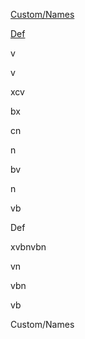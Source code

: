 [Custom/Names](#custom-names)

[Def](#Def)

v

v

xcv

bx

cn

n

bv

n

vb

Def

xvbnvbn


vn

vbn

vb














<a name="custom-names"></a>Custom/Names
